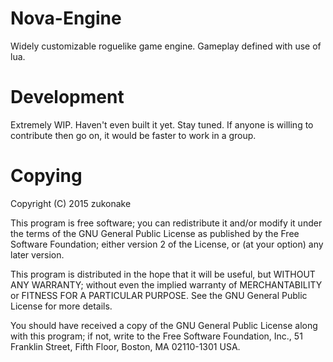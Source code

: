 # Nova-Engine
Widely customizable roguelike game engine.
Gameplay defined with use of lua.

# Development
Extremely WIP. Haven't even built it yet. Stay tuned.
If anyone is willing to contribute then go on,
it would be faster to work in a group.

# Copying
Copyright (C) 2015 zukonake

This program is free software; you can redistribute it and/or modify
it under the terms of the GNU General Public License as published by
the Free Software Foundation; either version 2 of the License, or
(at your option) any later version.

This program is distributed in the hope that it will be useful,
but WITHOUT ANY WARRANTY; without even the implied warranty of
MERCHANTABILITY or FITNESS FOR A PARTICULAR PURPOSE.  See the
GNU General Public License for more details.

You should have received a copy of the GNU General Public License along
with this program; if not, write to the Free Software Foundation, Inc.,
51 Franklin Street, Fifth Floor, Boston, MA 02110-1301 USA.

